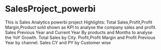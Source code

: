 # SalesProject_powerbi
This is Sales Analytics powerbi project
Highlights:
       Total Sales,Profit,Profit Margin,Product sold shown as KPI to analyse the company sales and profit.
       Sales Previous Year and Current Year By products and Months to analyse the YoY Growth.
       Total Sales by City.
       Profit,Profit Margin and Profit Previous Year by channel.
       Sales CY and PY by Customer wise 
